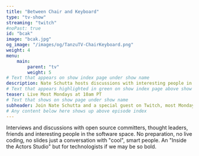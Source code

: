 ```yaml
---
title: "Between Chair and Keyboard"
type: "tv-show"
streaming: "twitch"
#noPast: true
id: "bcak"
image: "bcak.jpg"
og_image: "/images/og/TanzuTV-ChairKeyboard.png"
weight: 4
menu:
    main:
        parent: "tv"
        weight: 5
# Text that appears on show index page under show name
description: Nate Schutta hosts discussions with interesting people in software.
# Text that appears highlighted in green on show index page above show name
teaser: Live Most Mondays at 10am PT
# Text that shows on show page under show name
subheader: Join Nate Schutta and a special guest on Twitch, most Mondays at 10am PT.
# Any content below here shows up above episode index
---
```

Interviews and discussions with open source committers, thought leaders, friends and interesting people in the software space. No preparation, no live coding, no slides just a conversation with "cool", smart people. An "Inside the Actors Studio" but for technologists if we may be so bold.

